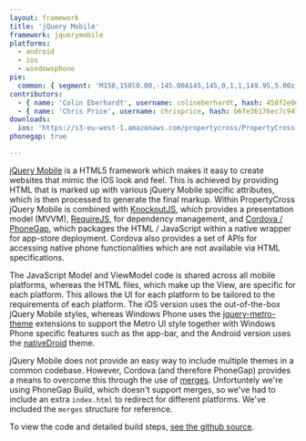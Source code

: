 ```yaml
---
layout: framework
title: 'jQuery Mobile'
framework: jquerymobile
platforms:
  - android
  - ios
  - windowsphone
pie:
  common: { segment: 'M150,150l0.00,-145.00A145,145,0,1,1,149.95,5.00z' }
contributors:
  - { name: 'Colin Eberhardt', username: colineberhardt, hash: 458f2e0d08d4114f8b323798cfea141d }
  - { name: 'Chris Price', username: chrisprice, hash: b6fe36176ec7c9475374a5cd3b7bef1a }
downloads:
  ios: 'https://s3-eu-west-1.amazonaws.com/propertycross/PropertyCross-jQueryMobile-167ed1f91c1db14c6c374c1636edda052c834414.ipa'
phonegap: true

---
```


[jQuery Mobile](http://jquerymobile.com) is a HTML5 framework which makes it easy to create websites that mimic the iOS look and feel. This is achieved by providing HTML that is marked up with various jQuery Mobile specific attributes, which is then processed to generate the final markup. Within PropertyCross jQuery Mobile is combined with [KnockoutJS](http://knockoutjs.com/), which provides a presentation model (MVVM), [RequireJS](http://requirejs.org/), for dependency management, and [Cordova / PhoneGap](http://phonegap.com/), which packages the HTML / JavaScript within a native wrapper for app-store deployment. Cordova also provides a set of APIs for accessing native phone functionalities which are not available via HTML specifications.

The JavaScript Model and ViewModel code is shared across all mobile platforms, whereas the HTML files, which make up the View, are specific for each platform. This allows the UI for each platform to be tailored to the requirements of each platform. The iOS version uses the out-of-the-box jQuery Mobile styles, whereas Windows Phone uses the [jquery-metro-theme](http://sgrebnov.github.com/jqmobile-metro-theme/) extensions to support the Metro UI style together with Windows Phone specific features such as the app-bar, and the Android version uses the [nativeDroid](http://flypixel.com/nativedroid-a-theme-for-jquery-mobile/7892175001166318) theme.

jQuery Mobile does not provide an easy way to include multiple themes in a common codebase. However, Cordova (and therefore PhoneGap) provides a means to overcome this through the use of [merges](http://cordova.apache.org/docs/en/3.0.0/guide_cli_index.md.html#The%20Command-line%20Interface_customize_each_platform). Unfortuntely we're using PhoneGap Build, which doesn't support merges, so we've had to include an extra `index.html` to redirect for different platforms. We've included the `merges` structure for reference.


To view the code and detailed build steps, <a href='{{ site.githuburl }}/tree/master/jquerymobile'>see the github source</a>.